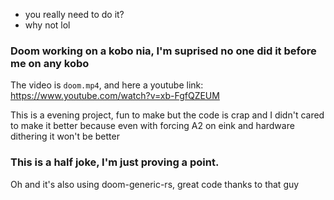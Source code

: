 - you really need to do it?
- why not lol

### Doom working on a kobo nia, I'm suprised no one did it before me on any kobo
The video is `doom.mp4`, and here a youtube link: https://www.youtube.com/watch?v=xb-FgfQZEUM

This is a evening project, fun to make but the code is crap and I didn't cared to make it better because even with forcing A2 on eink and hardware dithering it won't be better
### This is a half joke, I'm just proving a point.

Oh and it's also using doom-generic-rs, great code thanks to that guy
